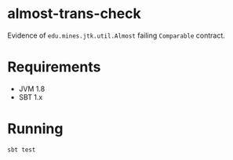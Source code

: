 # almost-trans-check

Evidence of `edu.mines.jtk.util.Almost` failing `Comparable` contract.  

# Requirements

 - JVM 1.8
 - SBT 1.x

# Running

```console
sbt test
```
